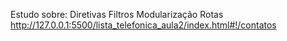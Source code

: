 Estudo sobre:
Diretivas
Filtros
Modularização
Rotas
http://127.0.0.1:5500/lista_telefonica_aula2/index.html#!/contatos